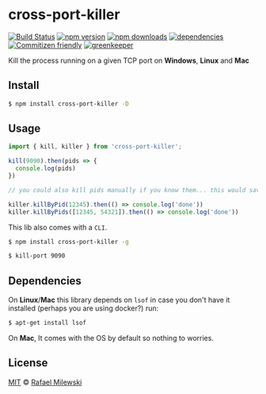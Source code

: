 # cross-port-killer

[![Build Status](https://travis-ci.org/milewski/cross-port-killer.svg?branch=master)](https://travis-ci.org/milewski/cross-port-killer)
[![npm version](https://badge.fury.io/js/cross-port-killer.svg)](https://badge.fury.io/js/cross-port-killer)
[![npm downloads](https://img.shields.io/npm/dm/cross-port-killer.svg)](https://www.npmjs.com/package/cross-port-killer)
[![dependencies](https://david-dm.org/milewski/cross-port-killer.svg)](https://www.npmjs.com/package/cross-port-killer)
[![Commitizen friendly](https://img.shields.io/badge/commitizen-friendly-brightgreen.svg)](http://commitizen.github.io/cz-cli/)
[![greenkeeper](https://badges.greenkeeper.io/milewski/cross-port-killer.svg)](https://greenkeeper.io)

Kill the process running on a given TCP port on **Windows**, **Linux** and **Mac**

## Install

```bash
$ npm install cross-port-killer -D
```

## Usage

```js
import { kill, killer } from 'cross-port-killer';

kill(9090).then(pids => {
  console.log(pids)
})

// you could also kill pids manually if you know them... this would save you bringing up another lib, you are welcome.

killer.killByPid(12345).then(() => console.log('done'))
killer.killByPids([12345, 54321]).then(() => console.log('done'))
```
This lib also comes with a `CLI`.

```bash
$ npm install cross-port-killer -g
```
```bash
$ kill-port 9090
```

## Dependencies

On **Linux**/**Mac** this library depends on `lsof` in case you don't have it installed (perhaps you are using docker?) run:

```bash
$ apt-get install lsof
```

On **Mac**, It comes with the OS by default so nothing to worries.

## License 

[MIT](LICENSE) © [Rafael Milewski](https://rafael-milewski.com?github=readme)
